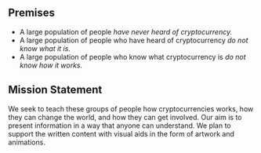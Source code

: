 ## Premises
* A large population of people _have never heard of cryptocurrency._
* A large population of people who have heard of cryptocurrency _do not know what it is._
* A large population of people who know what cryptocurrency is _do not know how it works._

## Mission Statement
We seek to teach these groups of people how cryptocurrencies works, how they can change the world, and how they can get involved. Our aim is to present information in a way that anyone can understand. We plan to support the written content with visual aids in the form of artwork and animations.
